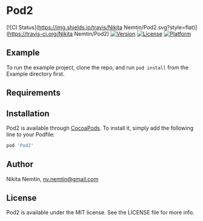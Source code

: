 # Pod2

[![CI Status](https://img.shields.io/travis/Nikita Nemtin/Pod2.svg?style=flat)](https://travis-ci.org/Nikita Nemtin/Pod2)
[![Version](https://img.shields.io/cocoapods/v/Pod2.svg?style=flat)](https://cocoapods.org/pods/Pod2)
[![License](https://img.shields.io/cocoapods/l/Pod2.svg?style=flat)](https://cocoapods.org/pods/Pod2)
[![Platform](https://img.shields.io/cocoapods/p/Pod2.svg?style=flat)](https://cocoapods.org/pods/Pod2)

## Example

To run the example project, clone the repo, and run `pod install` from the Example directory first.

## Requirements

## Installation

Pod2 is available through [CocoaPods](https://cocoapods.org). To install
it, simply add the following line to your Podfile:

```ruby
pod 'Pod2'
```

## Author

Nikita Nemtin, nv.nemtin@gmail.com

## License

Pod2 is available under the MIT license. See the LICENSE file for more info.
